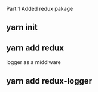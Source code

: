 Part 1
Added redux pakage

## yarn init

## yarn add redux

logger as a middlware

## yarn add redux-logger
